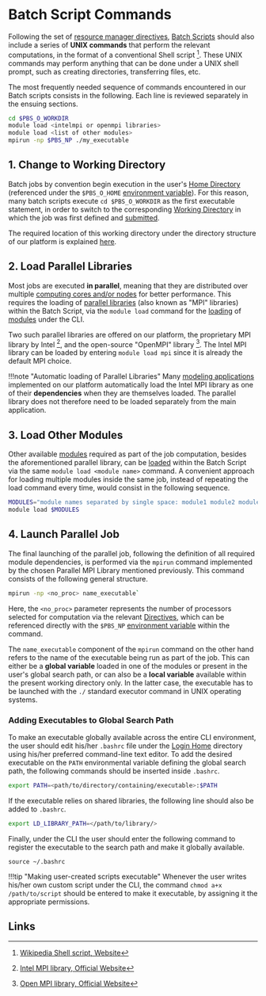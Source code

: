 # Batch Script Commands

Following the set of [resource manager directives](directives.md), [Batch Scripts](overview.md) should also include a series of **UNIX commands** that perform the relevant computations, in the format of a conventional Shell script [^1]. These UNIX commands may perform anything that can be done under a UNIX shell prompt, such as creating directories, transferring files, etc.

The most frequently needed sequence of commands encountered in our Batch scripts consists in the following. Each line is reviewed separately in the ensuing sections.

```bash
cd $PBS_O_WORKDIR
module load <intelmpi or openmpi libraries>
module load <list of other modules>
mpirun -np $PBS_NP ./my_executable
```

## 1. Change to Working Directory

Batch jobs by convention begin execution in the user's [Home Directory](../../infrastructure/login/directories.md) (referenced under the `$PBS_O_HOME` [environment variable](directives.md#environment-variables)). For this reason, many batch scripts execute `cd $PBS_O_WORKDIR` as the first executable statement, in order to switch to the corresponding [Working Directory](directories.md) in which the job was first defined and [submitted](../actions/submit.md). 

The required location of this working directory under the directory structure of our platform is explained [here](directories.md).

## 2. Load Parallel Libraries

Most jobs are executed **in parallel**, meaning that they are distributed over multiple [computing cores and/or nodes](../../infrastructure/compute/parameters.md#nodes-/-ppn) for better performance. This requires the loading of [parallel libraries](../../software/development/libraries.md) (also known as "MPI" libraries) within the Batch Script, via the `module load` command for the [loading](../../cli/actions/modules.md#load-desired-module) of [modules](../../cli/actions/modules.md) under the CLI.

Two such parallel libraries are offered on our platform, the proprietary MPI library by Intel [^2], and the open-source "OpenMPI" library [^3]. The Intel MPI library can be loaded by entering `module load mpi` since it is already the default MPI choice.

!!!note "Automatic loading of Parallel Libraries"
    Many [modeling applications](../../software/applications.md) implemented on our platform automatically load the Intel MPI library as one of their **dependencies** when they are themselves loaded. The parallel library does not therefore need to be loaded separately from the main application.

## 3. Load Other Modules 

Other available [modules](../../cli/actions/modules.md) required as part of the job computation, besides the aforementioned parallel library, can be [loaded](../../cli/actions/modules.md#load-desired-module) within the Batch Script via the same `module load <module name>` command. A convenient approach for loading multiple modules inside the same job, instead of repeating the load command every time, would consist in the following sequence.

```bash
MODULES="module names separated by single space: module1 module2 module3...."
module load $MODULES
```

## 4. Launch Parallel Job

The final launching of the parallel job, following the definition of all required module dependencies, is performed via the `mpirun` command implemented by the chosen Parallel MPI Library mentioned previously. This command consists of the following general structure.

```bash
mpirun -np <no_proc> name_executable`
```

Here, the `<no_proc>` parameter represents the number of processors selected for computation via the relevant [Directives](directives.md), which can be referenced directly with the `$PBS_NP` [environment variable](directives.md#environment-variables) within the command. 

The `name_executable` component of the `mpirun` command on the other hand refers to the name of the executable being run as part of the job. This can either be a **global variable** loaded in one of the modules or present in the user's global search path, or can also be a **local variable** available within the present working directory only. In the latter case, the executable has to be launched with the `./` standard executor command in UNIX operating systems. 

### Adding Executables to Global Search Path

To make an executable globally available across the entire CLI environment, the user should edit his/her `.bashrc` file under the [Login Home](../../infrastructure/login/directories.md) directory using his/her preferred command-line text editor. To add the desired executable on the `PATH` environmental variable defining the global search path, the following commands should be inserted inside `.bashrc`.

```bash
export PATH=<path/to/directory/containing/executable>:$PATH
```

If the executable relies on shared libraries, the following line should also be added to `.bashrc`.

```bash
export LD_LIBRARY_PATH=</path/to/library/>
```

Finally, under the CLI the user should enter the following command to register the executable to the search path and make it globally available.

```
source ~/.bashrc
```

!!!tip "Making user-created scripts executable"
    Whenever the user writes his/her own custom script under the CLI, the command `chmod a+x /path/to/script` should be entered to make it executable, by assigning it the appropriate permissions. 

## Links

[^1]: [Wikipedia Shell script, Website](https://en.wikipedia.org/wiki/Shell_script)

[^2]: [Intel MPI library, Official Website](https://software.intel.com/en-us/mpi-library)

[^3]: [Open MPI library, Official Website](https://www.open-mpi.org/)
